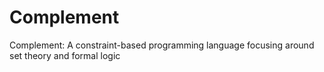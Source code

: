 # Complement
Complement: A constraint-based programming language focusing around set theory and formal logic
